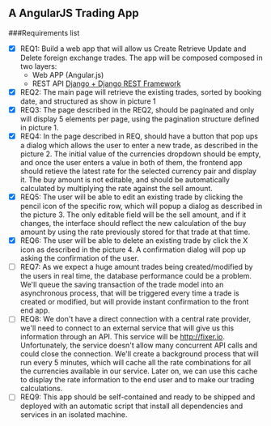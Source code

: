## A AngularJS Trading App 

###Requirements list
- [x] REQ1: Build a web app that will allow us Create Retrieve Update and Delete foreign exchange trades. 
The app will be composed composed in two layers:
	* Web APP (Angular.js)
	* REST API  [Django + Django REST Framework](https://github.com/JSFreelance/TradingAPI)
- [x] REQ2: The main page will retrieve the existing trades, sorted by booking date, and structured as show in picture 1
- [x] REQ3: The page described in the REQ2, should be paginated and only will display 5 elements per page, using the pagination structure defined in picture 1.
- [x] REQ4: In the page described in REQ, should have a button that pop ups a dialog which allows the user to enter a new trade, as described in the picture 2. The initial value of the currencies dropdown should be empty, and once the user enters a value in both of them, the frontend app should retieve the latest rate for the selected currency pair and display it.
The buy amount is not editable, and should be automatically calculated by multiplying the rate against the sell amount.
- [x] REQ5: The user will be able to edit an existing trade by clicking the pencil icon of the specific row, which will popup a dialog as described in the picture 3. The only editable field will be the sell amount, and if it changes, the interface should reflect the new calculation of the buy amount by using the rate previously stored for that trade at that time.
- [x] REQ6: The user will be able to delete an existing trade by click the X icon as described in the picture 4. A confirmation dialog will pop up asking the confirmation of the user.
- [ ] REQ7: As we expect a huge amount trades being created/modified by the users in real time, the database performance could be a problem. We'll queue the saving transaction of the trade model into an asynchronous process, that will be triggered every time a trade is created or modified, but will provide instant confirmation to the front end app.
- [ ] REQ8: We don't have a direct connection with a central rate provider, we'll need to connect to an external service that will give us this information through an API. This service will be http://fixer.io. Unfortunately, the service doesn't allow many concurrent API calls and could close the connection. We'll create a background process that will run every 5 minutes, which will cache all the rate combinations for all the currencies available in our service. Later on,  we can use this cache to display the rate information to the end user and to make our trading calculations.
- [ ] REQ9: This app should be self-contained and ready to be shipped and deployed with an automatic script that install all dependencies and services in  an isolated machine.
